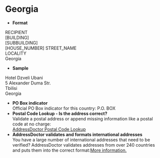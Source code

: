 Georgia
=======

- **Format**

RECIPIENT  
[BUILDING]  
[SUBBUILDING]  
[HOUSE_NUMBER] STREET_NAME  
LOCALITY  
Georgia
- **Sample**

Hotel Dzveli Ubani  
5 Alexander Duma Str.  
Tbilisi  
Georgia
- **PO Box indicator**  
Official PO Box indicator for this country: P.O. BOX
- **Postal Code Lookup - Is the address correct?**  
Validate a postal address or append missing information like a postal code at no charge:  
[AddressDoctor Postal Code Lookup](http://lookup.addressdoctor.com/lookup/default.aspx?lang=en&country=GEO)
- **AddressDoctor validates and formats international addresses**  
You have a large number of international addresses that need to be verified? AddressDoctor validates addresses from over 240 countries and puts them into the correct format:[More information.](index.php?id=31&L=1)